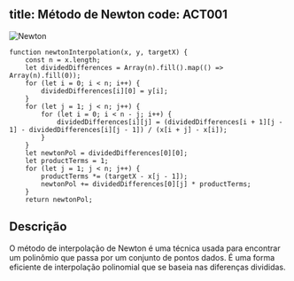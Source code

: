 title: Método de Newton
code: ACT001
---
![Newton](/images/Ativ9-images.jpg)

    function newtonInterpolation(x, y, targetX) {
        const n = x.length;
        let dividedDifferences = Array(n).fill().map(() => Array(n).fill(0));
        for (let i = 0; i < n; i++) {
            dividedDifferences[i][0] = y[i];
        }
        for (let j = 1; j < n; j++) {
            for (let i = 0; i < n - j; i++) {
                dividedDifferences[i][j] = (dividedDifferences[i + 1][j - 1] - dividedDifferences[i][j - 1]) / (x[i + j] - x[i]);
            }
        }
        let newtonPol = dividedDifferences[0][0];
        let productTerms = 1;
        for (let j = 1; j < n; j++) {
            productTerms *= (targetX - x[j - 1]);
            newtonPol += dividedDifferences[0][j] * productTerms;
        }
        return newtonPol;

## Descrição
O método de interpolação de Newton é uma técnica usada para encontrar um polinômio que passa por um conjunto de pontos dados. É uma forma eficiente de interpolação polinomial que se baseia nas diferenças divididas. 
